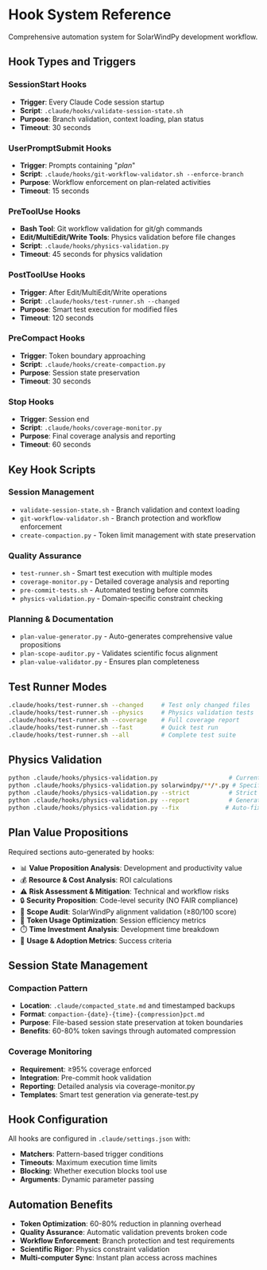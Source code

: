 # Hook System Reference

Comprehensive automation system for SolarWindPy development workflow.

## Hook Types and Triggers

### SessionStart Hooks
- **Trigger**: Every Claude Code session startup
- **Script**: `.claude/hooks/validate-session-state.sh`
- **Purpose**: Branch validation, context loading, plan status
- **Timeout**: 30 seconds

### UserPromptSubmit Hooks  
- **Trigger**: Prompts containing "*plan*"
- **Script**: `.claude/hooks/git-workflow-validator.sh --enforce-branch`
- **Purpose**: Workflow enforcement on plan-related activities
- **Timeout**: 15 seconds

### PreToolUse Hooks
- **Bash Tool**: Git workflow validation for git/gh commands
- **Edit/MultiEdit/Write Tools**: Physics validation before file changes
- **Script**: `.claude/hooks/physics-validation.py`
- **Timeout**: 45 seconds for physics validation

### PostToolUse Hooks
- **Trigger**: After Edit/MultiEdit/Write operations
- **Script**: `.claude/hooks/test-runner.sh --changed`
- **Purpose**: Smart test execution for modified files
- **Timeout**: 120 seconds

### PreCompact Hooks
- **Trigger**: Token boundary approaching
- **Script**: `.claude/hooks/create-compaction.py` 
- **Purpose**: Session state preservation
- **Timeout**: 30 seconds

### Stop Hooks
- **Trigger**: Session end
- **Script**: `.claude/hooks/coverage-monitor.py`
- **Purpose**: Final coverage analysis and reporting
- **Timeout**: 60 seconds

## Key Hook Scripts

### Session Management
- `validate-session-state.sh` - Branch validation and context loading
- `git-workflow-validator.sh` - Branch protection and workflow enforcement
- `create-compaction.py` - Token limit management with state preservation

### Quality Assurance  
- `test-runner.sh` - Smart test execution with multiple modes
- `coverage-monitor.py` - Detailed coverage analysis and reporting
- `pre-commit-tests.sh` - Automated testing before commits
- `physics-validation.py` - Domain-specific constraint checking

### Planning & Documentation
- `plan-value-generator.py` - Auto-generates comprehensive value propositions
- `plan-scope-auditor.py` - Validates scientific focus alignment
- `plan-value-validator.py` - Ensures plan completeness

## Test Runner Modes

```bash
.claude/hooks/test-runner.sh --changed     # Test only changed files
.claude/hooks/test-runner.sh --physics     # Physics validation tests  
.claude/hooks/test-runner.sh --coverage    # Full coverage report
.claude/hooks/test-runner.sh --fast        # Quick test run
.claude/hooks/test-runner.sh --all         # Complete test suite
```

## Physics Validation

```bash
python .claude/hooks/physics-validation.py                    # Current changes
python .claude/hooks/physics-validation.py solarwindpy/**/*.py # Specific files
python .claude/hooks/physics-validation.py --strict           # Strict mode
python .claude/hooks/physics-validation.py --report           # Generate report
python .claude/hooks/physics-validation.py --fix             # Auto-fix issues
```

## Plan Value Propositions

Required sections auto-generated by hooks:
- 📊 **Value Proposition Analysis**: Development and productivity value
- 💰 **Resource & Cost Analysis**: ROI calculations  
- ⚠️ **Risk Assessment & Mitigation**: Technical and workflow risks
- 🔒 **Security Proposition**: Code-level security (NO FAIR compliance)
- 🎯 **Scope Audit**: SolarWindPy alignment validation (≥80/100 score)
- 💾 **Token Usage Optimization**: Session efficiency metrics
- ⏱️ **Time Investment Analysis**: Development time breakdown
- 🎯 **Usage & Adoption Metrics**: Success criteria

## Session State Management

### Compaction Pattern
- **Location**: `.claude/compacted_state.md` and timestamped backups
- **Format**: `compaction-{date}-{time}-{compression}pct.md`
- **Purpose**: File-based session state preservation at token boundaries
- **Benefits**: 60-80% token savings through automated compression

### Coverage Monitoring
- **Requirement**: ≥95% coverage enforced
- **Integration**: Pre-commit hook validation
- **Reporting**: Detailed analysis via coverage-monitor.py
- **Templates**: Smart test generation via generate-test.py

## Hook Configuration

All hooks are configured in `.claude/settings.json` with:
- **Matchers**: Pattern-based trigger conditions
- **Timeouts**: Maximum execution time limits
- **Blocking**: Whether execution blocks tool use
- **Arguments**: Dynamic parameter passing

## Automation Benefits
- **Token Optimization**: 60-80% reduction in planning overhead
- **Quality Assurance**: Automatic validation prevents broken code
- **Workflow Enforcement**: Branch protection and test requirements
- **Scientific Rigor**: Physics constraint validation
- **Multi-computer Sync**: Instant plan access across machines